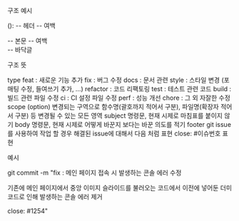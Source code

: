 구조 예시

<type>(<scope>):<subject> -- 헤더
<BLANK LINE> -- 여백
<body> -- 본문
<BLANK LINE> -- 여백
<footer> -- 바닥글
 

구조 뜻

type
feat : 새로운 기능 추가
fix : 버그 수정
docs : 문서 관련
style : 스타일 변경 (포매팅 수정, 들여쓰기 추가, …)
refactor : 코드 리팩토링
test : 테스트 관련 코드
build : 빌드 관련 파일 수정
ci : CI 설정 파일 수정
perf : 성능 개선
chore : 그 외 자잘한 수정
scope (option)	변경되는 구역으로 함수명(괄호까지 적어서 구분), 파일명(확장자 적어서 구분) 등 변경될 수 있는 모든 영역
subject	명령문, 현재 시제로 마침표를 붙이지 않기
body	명령문, 현재 시제로 어떻게 바꾼지 보다는 바꾼 의도를 적기
footer	git issue를 사용하여 작업 할 경우 해결된 issue에 대해서 다음 처럼 표현 close: #이슈번호 표현
 

예시

git commit -m "fix : 메인 페이지 접속 시 발생하는 콘솔 에러 수정

기존에 메인 페이지에서 중앙 이미지 슬라이드를 불러오는 코드에서
이전에 넣어둔 더미 코드로 인해 발생하는 콘솔 에러 제거

close: #1254"
